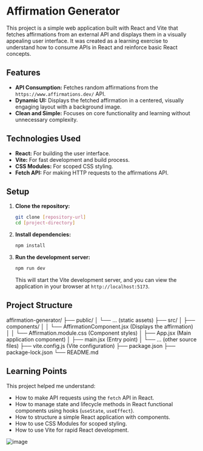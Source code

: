 # Affirmation Generator

This project is a simple web application built with React and Vite that fetches affirmations from an external API and displays them in a visually appealing user interface. It was created as a learning exercise to understand how to consume APIs in React and reinforce basic React concepts.

## Features

* **API Consumption:** Fetches random affirmations from the `https://www.affirmations.dev/` API.
* **Dynamic UI:** Displays the fetched affirmation in a centered, visually engaging layout with a background image.
* **Clean and Simple:** Focuses on core functionality and learning without unnecessary complexity.

## Technologies Used

* **React:** For building the user interface.
* **Vite:** For fast development and build process.
* **CSS Modules:** For scoped CSS styling.
* **Fetch API:** For making HTTP requests to the affirmations API.

## Setup

1.  **Clone the repository:**

    ```bash
    git clone [repository-url]
    cd [project-directory]
    ```

2.  **Install dependencies:**

    ```bash
    npm install
    ```

3.  **Run the development server:**

    ```bash
    npm run dev
    ```

    This will start the Vite development server, and you can view the application in your browser at `http://localhost:5173`.

## Project Structure

affirmation-generator/
├── public/
│   └── ... (static assets)
├── src/
│   ├── components/
│   │   └── AffirmationComponent.jsx (Displays the affirmation)
│   │   └── Affirmation.module.css (Component styles)
│   ├── App.jsx (Main application component)
│   ├── main.jsx (Entry point)
│   └── ... (other source files)
├── vite.config.js (Vite configuration)
├── package.json
├── package-lock.json
└── README.md

## Learning Points

This project helped me understand:

* How to make API requests using the `fetch` API in React.
* How to manage state and lifecycle methods in React functional components using hooks (`useState`, `useEffect`).
* How to structure a simple React application with components.
* How to use CSS Modules for scoped styling.
* How to use Vite for rapid React development.

![image](https://github.com/user-attachments/assets/132ac4ea-a0d2-4cfd-ac7f-7474a2d90698)

